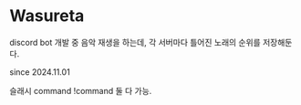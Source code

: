 # Wasureta 
discord bot 개발 중
음악 재생을 하는데, 각 서버마다 틀어진 노래의 순위를 저장해둔다. 

since 2024.11.01

슬래시 command !command 둘 다 가능. 